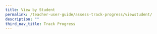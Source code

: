 ```yaml
---
title: View by Student
permalink: /teacher-user-guide/assess-track-progress/viewstudent/
description: ""
third_nav_title: Track Progress
---
```

